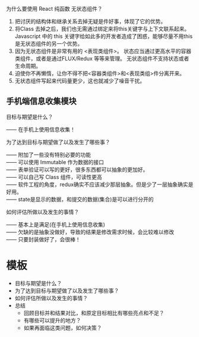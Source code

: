 

为什么要使用 React 纯函数 无状态组件？

1. 把讨厌的结构体和继承关系去掉无疑是件好事，体现了它的优势。
2. 将Class 去掉之后，我们也无需通过绑定来将this关键字与上下文联系起来。
	Javascript 中的 this 关键字给如此多的开发者造成了困惑，能够尽量不用this 是无状态组件的另一个优势。
3. 因为无状态组件是非常有用的 <表现类组件>。
	状态应当通过更高水平的容器类组件，或者是通过FLUX/Redux 等等来管理。
	无状态组件不支持状态或者生命周期。
4. 迫使你不再懒惰，让你不得不把<容器类组件>和<表现类组>件分离开来。
5. 无状态组件写起来代码量更少，这也就减少了噪音干扰。

## 手机端信息收集模块

目标与期望是什么？  

—— 在手机上使用信息收集！   


为了达到目标与期望做了以及发生了哪些事？   

—— 附加了一些没有特别必要的功能  
—— 可以使用 Immutable 作为数据的接口  
—— 表单验证可以写的更好，很多东西都可以抽象的更加好。  
—— 可以自己写 Class 组件，可读性更高  
—— 软件工程的角度，redux确实不应该减少那层抽象。但是少了一层抽象确实是好用。  
—— state是显示的数据，和提交的数据(集合)是可以进行分开的

如何评估所做以及发生的事情？  

—— 基本上是满足(在手机上使用信息收集)  
—— 欠缺的是抽象没做好，导致的结果是修改需求时候，会比较难以修改  
—— 只要封装做好了，会很棒！



# 模板
 * 目标与期望是什么？
 * 为了达到目标与期望做了以及发生了哪些事？
 * 如何评估所做以及发生的事情？
 * 总结
	 * 回顾目标并和结果对比，和原定目标相比有哪些亮点和不足？
	 * 有哪些可以提升的地方？
	 * 如果再面临这类问题，如何决策？





